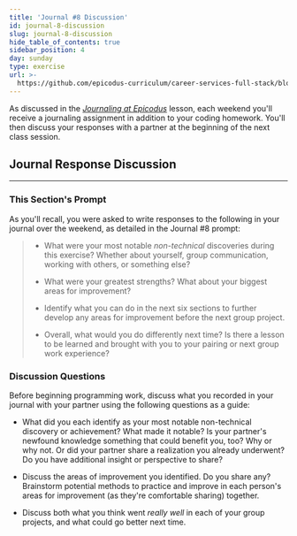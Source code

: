 ```yaml
---
title: 'Journal #8 Discussion'
id: journal-8-discussion
slug: journal-8-discussion
hide_table_of_contents: true
sidebar_position: 4
day: sunday
type: exercise
url: >-
  https://github.com/epicodus-curriculum/career-services-full-stack/blob/main/2_week_eight_journal_discussion_classwork.md
---
```


As discussed in the _[Journaling at Epicodus](https://new.learnhowtoprogram.com/introduction-to-programming/git-html-and-css/homework-journaling-at-epicodus)_ lesson, each weekend you'll receive a journaling assignment in addition to your coding homework. You'll then discuss your responses with a partner at the beginning of the next class session.

## Journal Response Discussion
---

### This Section's Prompt

As you'll recall, you were asked to write responses to the following in your journal over the weekend, as detailed in the Journal #8 prompt:

> * What were your most notable _non-technical_ discoveries during this exercise? Whether about yourself, group communication, working with others, or something else?
>
> * What were your greatest strengths? What about your biggest areas for improvement?
>
> * Identify what you can do in the next six sections to further develop any areas for improvement before the next group project.
>
> * Overall, what would you do differently next time? Is there a lesson to be learned and brought with you to your pairing or next group work experience?  

### Discussion Questions

Before beginning programming work, discuss what you recorded in your journal with your partner using the following questions as a guide:

* What did you each identify as your most notable non-technical discovery or achievement? What made it notable? Is your partner's newfound knowledge something that could benefit you, too? Why or why not. Or did your partner share a realization you already underwent? Do you have additional insight or perspective to share?

* Discuss the areas of improvement you identified. Do you share any? Brainstorm potential methods to practice and improve in each person's areas for improvement (as they're comfortable sharing) together.

* Discuss both what you think went _really well_ in each of your group projects, and what could go better next time.
